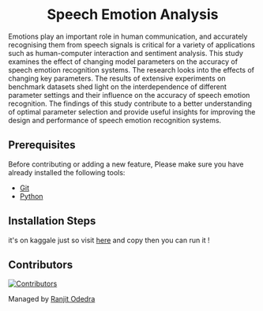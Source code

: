 <h1 align="center">Speech Emotion Analysis</h1>

Emotions play an important role in human communication, and accurately recognising them from speech signals is critical for a variety of applications such as human-computer interaction and sentiment analysis. This study examines the effect of changing model parameters on the accuracy of speech emotion recognition systems. The research looks into the effects of changing key parameters. The results of extensive experiments on benchmark datasets shed light on the interdependence of different parameter settings and their influence on the accuracy of speech emotion recognition. The findings of this study contribute to a better understanding of optimal parameter selection and provide useful insights for improving the design and performance of speech emotion recognition systems.


## Prerequisites

Before contributing or adding a new feature, Please make sure you have already installed the following tools:

- [Git](https://git-scm.com/downloads)
- [Python](https://www.python.org/downloads/)

## Installation Steps

it's on kaggale just so visit [here](https://www.kaggle.com/code/ranjit0dedra/speech-emotion-recognition) and copy then you can run it !

## Contributors

[![Contributors](https://contrib.rocks/image?repo=ranjitodedra/cleantomato)](https://github.com/ranjitodedra/cleantomato/graphs/contributors)

Managed by [Ranjit Odedra](https://github.com/ranjitodedra) 
